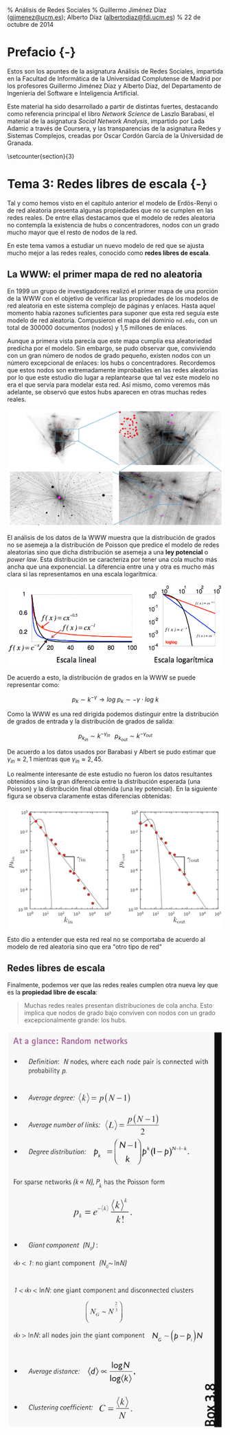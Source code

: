 % Análisis de Redes Sociales
% Guillermo Jiménez Díaz (gjimenez@ucm.es); Alberto Díaz (albertodiaz@fdi.ucm.es)
% 22 de octubre de 2014


# Prefacio {-}

Estos son los apuntes de la asignatura Análisis de Redes Sociales, impartida en la Facultad de Informática de la Universidad Complutense de Madrid por los profesores Guillermo Jiménez Díaz y Alberto Díaz, del Departamento de Ingeniería del Software e Inteligencia Artificial.

Este material ha sido desarrollado a partir de distintas fuertes, destacando como referencia principal el libro _Network Science_ de Laszlo Barabasi, el material de la asignatura _Social Network Analysis_, impartido por Lada Adamic a través de Coursera, y las transparencias de la asignatura Redes y Sistemas Complejos, creadas por Oscar Cordón García de la Universidad de Granada.

\setcounter{section}{3}

# Tema 3: Redes libres de escala {-}

Tal y como hemos visto en el capítulo anterior el modelo de Erdös-Renyi o de red aleatoria presenta algunas propiedades que no se cumplen en las redes reales. De entre ellas destacamos que el modelo de redes aleatoria no contempla la existencia de hubs o concentradores, nodos con un grado mucho mayor que el resto de nodos de la red.

En este tema vamos a estudiar un nuevo modelo de red que se ajusta mucho mejor a las redes reales, conocido como **redes libres de escala**.

## La WWW: el primer mapa de red no aleatoria

En 1999 un grupo de investigadores realizó el primer mapa de una porción de la WWW con el objetivo de verificar las propiedades de los modelos de red aleatoria en este sistema complejo de páginas y enlaces. Hasta aquel momento había razones suficientes para suponer que esta red seguía este modelo de red aleatoria. Compusieron el mapa del dominio `nd.edu`, con un total de 300000 documentos (nodos) y 1,5 millones de enlaces.

Aunque a primera vista parecía que este mapa cumplía esa aleatoriedad predicha por el modelo. Sin embargo, se pudo observar que, conviviendo con un gran número de nodos de grado pequeño, existen nodos con un número excepcional de enlaces: los hubs o concentradores. Recordemos que estos nodos son extremadamente improbables en las redes aleatorias por lo que este estudio dio lugar a replantearse que tal vez este modelo no era el que servía para modelar esta red. Así mismo, como veremos más adelante, se observó que estos hubs aparecen en otras muchas redes reales.

![Mapa de la WWW: se puede ver la existencia de hubs.](../images/tema03/www.png)

El análisis de los datos de la WWW muestra que la distribución de grados no se asemeja a la distribución de Poisson que predice el modelo de redes aleatorias sino que dicha distribución se asemeja a una **ley potencial** o _power law_. Esta distribución se caracteriza por tener una cola mucho más ancha que una exponencial. La diferencia entre una y otra es mucho más clara si las representamos en una escala logarítmica.

![Comparativa de una función exponencial (negro) frente a funciones de ley potencial (azul y rojo). A la izquierda se presenta en escala lineal mientras que a la derecha se ve en escala logarítmica](../images/tema03/powerlawExp2.png)

De acuerdo a esto, la distribución de grados en la WWW se puede representar como:

$$p_k \sim k^{-\gamma} \to log\: p_k \sim -\gamma \cdot log\: k$$

Como la WWW es una red dirigida podemos distinguir entre la distribución de grados de entrada y la distribución de grados de salida:

$$p_{k_{in}} \sim k^{-\gamma_{in}} \;\;\; p_{k_{out}} \sim k^{-\gamma_{out}}$$

De acuerdo a los datos usados por Barabasi y Albert se pudo estimar que $\gamma_{in} \approx 2,1$ mientras que $\gamma_{in} \approx 2,45$.

Lo realmente interesante de este estudio no fueron los datos resultantes obtenidos sino la gran diferencia entre la distribución esperada (una Poisson) y la distribución final obtenida (una ley potencial). En la siguiente figura se observa claramente estas diferencias obtenidas:

![Distribución de grados de entrada y de salida de la WWW frente a la Poisson (en escala logarítmica)](../images/tema03/distkinkot.png)

Esto dio a entender que esta red real no se comportaba de acuerdo al modelo de red aleatoria sino que era "otro tipo de red"

## Redes libres de escala

Finalmente, podemos ver que las redes reales cumplen otra nueva ley que es la **propiedad libre de escala**:

> Muchas redes reales presentan distribuciones de cola ancha. Esto implica que nodos de grado bajo conviven con nodos con un grado excepcionalmente grande: los hubs.

![Cuadro resumen (extraído de _Network Science_, pp. 70)](../images/tema02/resumen2.png)
